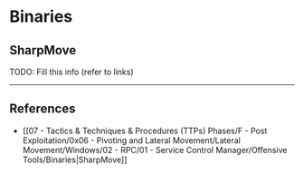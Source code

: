 # Binaries

## SharpMove

TODO: Fill this info (refer to links)

---
## References

- [[07 - Tactics & Techniques & Procedures (TTPs) Phases/F - Post Exploitation/0x06 - Pivoting and Lateral Movement/Lateral Movement/Windows/02 - RPC/01 - Service Control Manager/Offensive Tools/Binaries|SharpMove]]